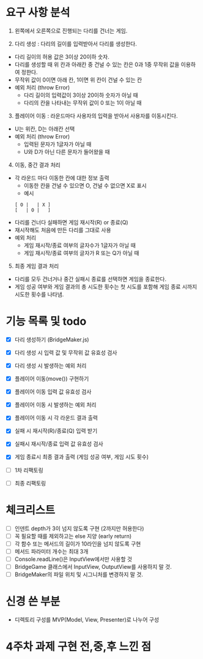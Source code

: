 # 요구 사항 분석

1. 왼쪽에서 오른쪽으로 진행되는 다리를 건너는 게임.

2. 다리 생성 : 다리의 길이를 입력받아서 다리를 생성한다.

- 다리 길이의 허용 값은 3이상 20이하 숫자.
- 다리를 생성할 때 위 칸과 아래칸 중 건널 수 있는 칸은 0과 1중 무작위 값을 이용하여 정한다.
- 무작위 값이 0이면 아래 칸, 1이면 위 칸이 건널 수 있는 칸
- 예외 처리 (throw Error)
  - 다리 길이의 입력값이 3이상 20이하 숫자가 아닐 때
  - 다리의 칸을 나타내는 무작위 값이 0 또는 1이 아닐 때

3. 플레이어 이동 : 라운드마다 사용자의 입력을 받아서 사용자를 이동시킨다.

- U는 위칸, D는 아래칸 선택
- 예외 처리 (throw Error)
  - 입력된 문자가 1글자가 아닐 때
  - U와 D가 아닌 다른 문자가 들어왔을 때

4. 이동, 중간 결과 처리

- 각 라운드 마다 이동한 칸에 대한 정보 출력
  - 이동한 칸을 건널 수 있으면 O, 건널 수 없으면 X로 표시
  - 예시
  ```
  [ O |   | X ]
  [   | O |   ]
  ```
- 다리를 건너다 실패하면 게임 재시작(R) or 종료(Q)
- 재시작해도 처음에 만든 다리를 그대로 사용
- 예외 처리
  - 게임 재시작/종료 여부의 글자수가 1글자가 아닐 때
  - 게임 재시작/종료 여부의 글자가 R 또는 Q가 아닐 때

5. 최종 게임 결과 처리

- 다리를 모두 건너거나 중간 실패시 종료를 선택하면 게임을 종료한다.
- 게임 성공 여부와 게임 결과의 총 시도한 횟수는 첫 시도를 포함해 게임 종료 시까지 시도한 횟수를 나타냄.

# 기능 목록 및 todo

- [x] 다리 생성하기 (BridgeMaker.js)
- [x] 다리 생성 시 입력 값 및 무작위 값 유효성 검사
- [x] 다리 생성 시 발생하는 예외 처리
- [x] 플레이어 이동(move()) 구현하기
- [x] 플레이어 이동 입력 값 유효성 검사
- [x] 플레이어 이동 시 발생하는 예외 처리
- [x] 플레이어 이동 시 각 라운드 결과 출력
- [x] 실패 시 재시작(R)/종료(Q) 입력 받기
- [x] 실패시 재시작/종료 입력 값 유효성 검사
- [x] 게임 종료시 최종 결과 출력 (게임 성공 여부, 게임 시도 횟수)

- [ ] 1차 리팩토링
- [ ] 최종 리팩토링

# 체크리스트

- [ ] 인덴트 depth가 3이 넘지 않도록 구현 (2까지만 허용한다)
- [ ] 꼭 필요할 때를 제외하고는 else 지양 (early return)
- [ ] 각 함수 또는 메서드의 길이가 10라인을 넘지 않도록 구현
- [ ] 메서드 파라미터 개수는 최대 3개
- [ ] Console.readLine()은 InputView에서만 사용할 것
- [ ] BridgeGame 클래스에서 InputView, OutputView를 사용하지 말 것.
- [ ] BridgeMaker의 파일 위치 및 시그니처를 변경하지 말 것.

# 신경 쓴 부분

- 디렉토리 구성를 MVP(Model, View, Presenter)로 나누어 구성

# 4주차 과제 구현 전,중,후 느낀 점
